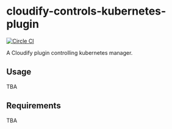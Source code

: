 # cloudify-controls-kubernetes-plugin

[![Circle CI](https://circleci.com/gh/kim135797531/cloudify-controls-kubernetes-plugin.svg?style=shield)](https://circleci.com/gh/kim135797531/cloudify-controls-kubernetes-plugin)

A Cloudify plugin controlling kubernetes manager.

## Usage

TBA

## Requirements

TBA
